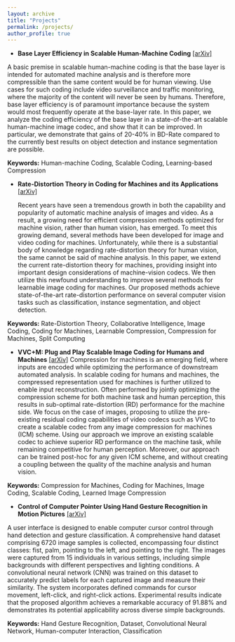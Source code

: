 ```yaml
---
layout: archive
title: "Projects"
permalink: /projects/
author_profile: true
---
```


* **Base Layer Efficiency in Scalable Human-Machine Coding** [[arXiv]](https://arxiv.org/pdf/2307.02430.pdf)
  
A basic premise in scalable human-machine coding is that the base layer is intended for automated machine analysis and is therefore more compressible than the same content would be for human viewing. Use cases for such coding include video surveillance and traffic monitoring, where the majority of the content will never be seen by humans. Therefore, base layer efficiency is of paramount importance because the system would most frequently operate at the base-layer rate. In this paper, we analyze the coding efficiency of the base layer in a state-of-the-art scalable human-machine image codec, and show that it can be improved. In particular, we demonstrate that gains of 20-40% in BD-Rate compared to the currently best results on object detection and instance segmentation are possible.

**Keywords:** Human-machine Coding, Scalable Coding, Learning-based Compression 


* **Rate-Distortion Theory in Coding for Machines and its Applications** [[arXiv]](https://arxiv.org/pdf/2305.17295)

  Recent years have seen a tremendous growth in both the capability and popularity of automatic machine analysis of images and video. As a result, a growing need for efficient compression methods optimized for machine vision, rather than human vision, has emerged. To meet this growing demand, several methods have been developed for image and video coding for machines.  Unfortunately, while there is a substantial body of knowledge regarding rate-distortion theory for human vision, the same cannot be said of machine analysis. In this paper, we extend the current rate-distortion theory for machines, providing insight into important design considerations of machine-vision codecs. We then utilize this newfound understanding to improve several methods for learnable image coding for machines. Our proposed methods achieve state-of-the-art rate-distortion performance on several computer vision tasks such as classification, instance segmentation, and object detection. 

**Keywords:** Rate-Distortion Theory, Collaborative Intelligence, Image Coding, Coding for Machines, Learnable Compression, Compression for Machines, Split Computing


* **VVC+M: Plug and Play Scalable Image Coding for Humans and Machines** [[arXiv]](https://arxiv.org/pdf/2305.10453.pdf)
  Compression for machines is an emerging field, where inputs are encoded while optimizing the performance of downstream automated analysis. In scalable coding for humans and machines, the compressed representation used for machines is further utilized to enable input reconstruction. Often performed by jointly optimizing the compression scheme for both machine task and human perception, this results in sub-optimal rate-distortion (RD) performance for the machine side. We focus on the case of images, proposing to utilize the pre-existing residual coding capabilities of video codecs such as VVC to create a scalable codec from any image compression for machines (ICM) scheme. Using our approach we improve an existing scalable codec to achieve superior RD performance on the machine task, while remaining competitive for human perception. Moreover, our approach can be trained post-hoc for any given ICM scheme, and without creating a coupling between the quality of the machine analysis and human vision.

**Keywords:** Compression for Machines, Coding for Machines, Image Coding, Scalable Coding, Learned Image Compression


* **Control of Computer Pointer Using Hand Gesture Recognition in Motion Pictures** [[arXiv]](https://arxiv.org/abs/2012.13188)

A user interface is designed to enable computer cursor control through hand detection and gesture classification. A comprehensive hand dataset comprising 6720 image samples is collected, encompassing four distinct classes: fist, palm, pointing to the left, and pointing to the right. The images were captured from 15 individuals in various settings, including simple backgrounds with different perspectives and lighting conditions. A convolutional neural network (CNN) was trained on this dataset to accurately predict labels for each captured image and measure their similarity. The system incorporates defined commands for cursor movement, left-click, and right-click actions. Experimental results indicate that the proposed algorithm achieves a remarkable accuracy of 91.88% and demonstrates its potential applicability across diverse simple backgrounds.

**Keywords:** Hand Gesture Recognition, Dataset, Convolutional Neural Network, Human-computer Interaction, Classification
